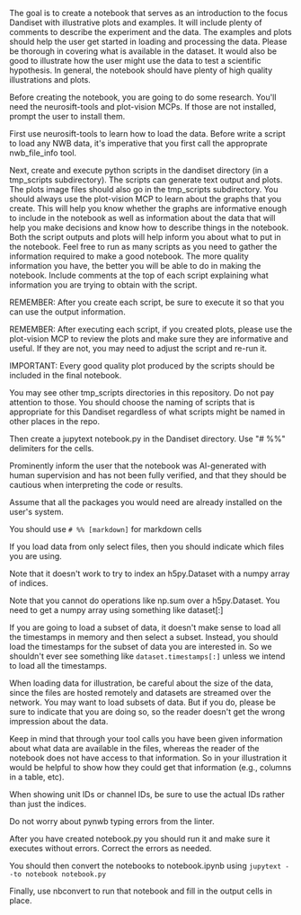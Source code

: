 The goal is to create a notebook that serves as an introduction to the focus Dandiset with illustrative plots and examples. It will include plenty of comments to describe the experiment and the data. The examples and plots should help the user get started in loading and processing the data. Please be thorough in covering what is available in the dataset. It would also be good to illustrate how the user might use the data to test a scientific hypothesis. In general, the notebook should have plenty of high quality illustrations and plots.

Before creating the notebook, you are going to do some research. You'll need the neurosift-tools and plot-vision MCPs. If those are not installed, prompt the user to install them.

First use neurosift-tools to learn how to load the data. Before write a script to load any NWB data, it's imperative that you first call the approprate nwb_file_info tool.

Next, create and execute python scripts in the dandiset directory (in a tmp_scripts subdirectory). The scripts can generate text output and plots. The plots image files should also go in the tmp_scripts subdirectory.  You should always use the plot-vision MCP to learn about the graphs that you create. This will help you know whether the graphs are informative enough to include in the notebook as well as information about the data that will help you make decisions and know how to describe things in the notebook. Both the script outputs and plots will help inform you about what to put in the notebook. Feel free to run as many scripts as you need to gather the information required to make a good notebook. The more quality information you have, the better you will be able to do in making the notebook. Include comments at the top of each script explaining what information you are trying to obtain with the script.

REMEMBER: After you create each script, be sure to execute it so that you can use the output information.

REMEMBER: After executing each script, if you created plots, please use the plot-vision MCP to review the plots and make sure they are informative and useful. If they are not, you may need to adjust the script and re-run it.

IMPORTANT: Every good quality plot produced by the scripts should be included in the final notebook.

You may see other tmp_scripts directories in this repository. Do not pay attention to those. You should choose the naming of scripts that is appropriate for this Dandiset regardless of what scripts might be named in other places in the repo.

Then create a jupytext notebook.py in the Dandiset directory. Use "# %%" delimiters for the cells.

Prominently inform the user that the notebook was AI-generated with human supervision and has not been fully verified, and that they should be cautious when interpreting the code or results.

Assume that all the packages you would need are already installed on the user's system.

You should use `# %% [markdown]` for markdown cells

If you load data from only select files, then you should indicate which files you are using.

Note that it doesn't work to try to index an h5py.Dataset with a numpy array of indices.

Note that you cannot do operations like np.sum over a h5py.Dataset. You need to get a numpy array using something like dataset[:]

If you are going to load a subset of data, it doesn't make sense to load all the timestamps in memory and then select a subset. Instead, you should load the timestamps for the subset of data you are interested in. So we shouldn't ever see something like `dataset.timestamps[:]` unless we intend to load all the timestamps.

When loading data for illustration, be careful about the size of the data, since the files are hosted remotely and datasets are streamed over the network. You may want to load subsets of data. But if you do, please be sure to indicate that you are doing so, so the reader doesn't get the wrong impression about the data.

Keep in mind that through your tool calls you have been given information about what data are available in the files, whereas the reader of the notebook does not have access to that information. So in your illustration it would be helpful to show how they could get that information (e.g., columns in a table, etc).

When showing unit IDs or channel IDs, be sure to use the actual IDs rather than just the indices.

Do not worry about pynwb typing errors from the linter.

After you have created notebook.py you should run it and make sure it executes without errors. Correct the errors as needed.

You should then convert the notebooks to notebook.ipynb using `jupytext --to notebook notebook.py`

Finally, use nbconvert to run that notebook and fill in the output cells in place.
